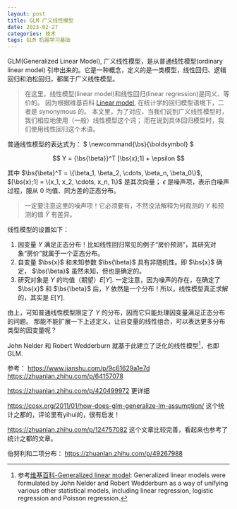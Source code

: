```yaml
---
layout: post
title: GLM 广义线性模型
date: 2023-02-27
categories: 技术
tags: GLM 机器学习基础
---
```


GLM(Generalized Linear Model), 广义线性模型，是从普通线性模型(ordinary linear model)
引申出来的。它是一种概念，定义的是一类模型，线性回归、逻辑回归和泊松回归，都属于广义线性模型。

> 在这里，线性模型(linear model)和线性回归(linear regression)是同义、等价的。
因为根据维基百科 [Linear model][_lm], 在统计学的回归模型语境下，二者是 synonymous 的。
本文里，为了对应，当我们说到广义线性模型时，我们相应地使用（一般）线性模型这个词；
而在说到具体回归模型时，我们使用线性回归这个术语。

普通线性模型的表达式为： 
$ \newcommand{\bs}{\boldsymbol} $

$$
Y = {\bs{\beta}}^T [\bs{x};1] + \epsilon
$$

其中 $\bs{\beta}^T = \{\beta_1, \beta_2, \cdots, \beta_n, \beta_0\}$, 
$[\bs{x};1] = \{x_1, x_2, \cdots, x_n, 1\}$ 是其次向量；
$\epsilon$ 是噪声项，表示白噪声过程，服从 0 均值、同方差的正态分布。

> 一定要注意这里的噪声项！它必须要有，不然没法解释为何观测的 $Y$ 和预测的值 $\hat{Y}$
有差异。

线性模型的设置如下：

1. 因变量 $Y$ 满足正态分布！比如线性回归常见的例子“房价预测”，其研究对象“房价”就属于一个正态分布。
2. 自变量 $\bs{x}$ 和未知参数 $\bs{\beta}$ 具有非随机性。即 $\bs{x}$ 确定，
$\bs{\beta}$  虽然未知，但也是确定的。
3. 研究对象是 $Y$ 的均值（期望）$E[Y]$. 一定注意，因为噪声的存在，在确定了 $\bs{x}$ 和 $\bs{\beta}$ 后，$Y$ 依然是一个分布！所以，线性模型真正求解的，其实是 $E[Y]$. 

由上，可知普通线性模型限定了 $Y$ 的分布，因而它只能处理因变量满足正态分布的问题。
那能不能扩展一下上述定义，让自变量的线性组合，可以表达更多分布类型的因变量呢？

John Nelder 和 Robert Wedderburn 就基于此建立了泛化的线性模型[^1]，也即 GLM.



参考： https://www.jianshu.com/p/9c61629a1e7d
https://zhuanlan.zhihu.com/p/64157078

https://zhuanlan.zhihu.com/p/420499972 更详细

https://cosx.org/2011/01/how-does-glm-generalize-lm-assumption/ 这个统计之都的，评论里有yihui的，很有启发！

https://zhuanlan.zhihu.com/p/124757082 这个文章比较完善，看起来也参考了统计之都的文章。

伯努利和二项分布： https://zhuanlan.zhihu.com/p/49267988

[^1]: 参考[维基百科-Generalized linear model](https://en.wikipedia.org/wiki/Generalized_linear_model#cite_note-1): Generalized linear models were formulated by John Nelder and Robert Wedderburn as a way of unifying various other statistical models, including linear regression, logistic regression and Poisson regression.

[_lm]: https://en.wikipedia.org/wiki/Linear_model "Linear model"